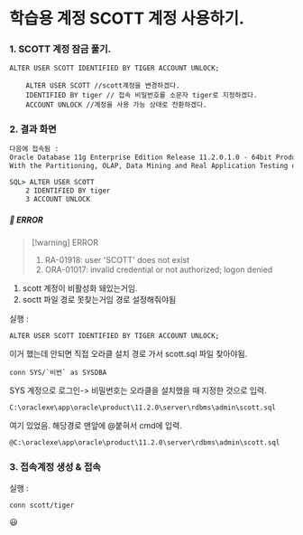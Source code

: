 # 학습용 계정 SCOTT 계정 사용하기.




### 1. SCOTT 계정 잠금 풀기.
  `ALTER USER SCOTT IDENTIFIED BY TIGER ACCOUNT UNLOCK;`
  
```oracle
	ALTER USER SCOTT //scott계정을 변경하겠다.
	IDENTIFIED BY tiger // 접속 비밀번호를 소문자 tiger로 지정하겠다.
	ACCOUNT UNLOCK //계정을 사용 가능 상태로 전환하겠다.
```


### 2. 결과 화면
```cmd
다음에 접속됨 :
Oracle Database 11g Enterprise Edition Release 11.2.0.1.0 - 64bit Production
With the Partitioning, OLAP, Data Mining and Real Application Testing optinos
 
SQL> ALTER USER SCOTT
 	2 IDENTIFIED BY tiger
 	3 ACCOUNT UNLOCK
```
##### <span style='color:var(--mk-color-red)'> 🖕 ERROR  </span>

> [!warning] ERROR
> 1. RA-01918: user 'SCOTT' does not exist
> 2. ORA-01017: invalid credential or not authorized; logon denied

1. scott 계정이 비활성화 돼있는거임.
2. soctt 파일 경로 못찾는거임 경로 설정해줘야됨


실행 :  
```db
ALTER USER SCOTT IDENTIFIED BY TIGER ACCOUNT UNLOCK;
```

이거 했는데 안되면 직접  오라클 설치 경로 가서 scott.sql 파일 찾아야됨.
```db
conn SYS/`비번` as SYSDBA
```
SYS 계정으로 로그인-> 비밀번호는 오라클을 설치했을 때 지정한 것으로 입력.
```
C:\oraclexe\app\oracle\product\11.2.0\server\rdbms\admin\scott.sql
```
여기 있었음. 해당경로 맨앞에 @붙혀서 cmd에 입력. 
```
@C:\oraclexe\app\oracle\product\11.2.0\server\rdbms\admin\scott.sql
```


### 3. 접속계정 생성 & 접속

실행 : 
```db
conn scott/tiger
```


😃